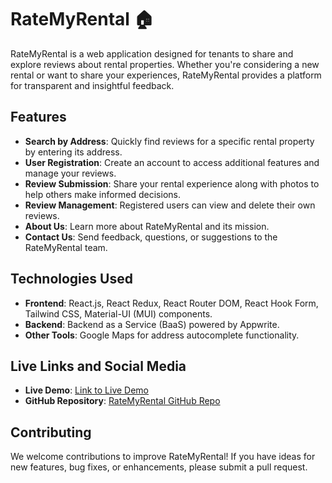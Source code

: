 # RateMyRental 🏠

RateMyRental is a web application designed for tenants to share and explore reviews about rental properties. Whether you're considering a new rental or want to share your experiences, RateMyRental provides a platform for transparent and insightful feedback.

## Features

- **Search by Address**: Quickly find reviews for a specific rental property by entering its address.
- **User Registration**: Create an account to access additional features and manage your reviews.
- **Review Submission**: Share your rental experience along with photos to help others make informed decisions.
- **Review Management**: Registered users can view and delete their own reviews.
- **About Us**: Learn more about RateMyRental and its mission.
- **Contact Us**: Send feedback, questions, or suggestions to the RateMyRental team.

## Technologies Used

- **Frontend**: React.js, React Redux, React Router DOM, React Hook Form, Tailwind CSS, Material-UI (MUI) components.
- **Backend**: Backend as a Service (BaaS) powered by Appwrite.
- **Other Tools**: Google Maps for address autocomplete functionality.

## Live Links and Social Media

- **Live Demo**: [Link to Live Demo](https://ratemyrental.vercel.app/)
- **GitHub Repository**: [RateMyRental GitHub Repo](https://github.com/GurneeshBudhiraja/RateMyRental-Review-Site-React)

## Contributing
We welcome contributions to improve RateMyRental! If you have ideas for new features, bug fixes, or enhancements, please submit a pull request.
